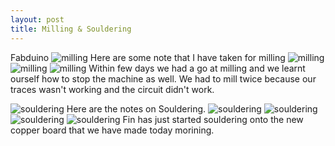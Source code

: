 ```yaml
---
layout: post
title: Milling & Souldering
---
```


Fabduino
![milling]({{site.baseurl}}/images/mill.jpg)
Here are some note that I have taken for milling
![milling]({{site.baseurl}}/images/mill1.jpg)
![milling]({{site.baseurl}}/images/mill2.jpg)
![milling]({{site.baseurl}}/images/mill3.jpg)
Within few days we had a go at milling and we learnt ourself how to stop the machine as well. We had to mill twice because our traces wasn't working and the circuit didn't work.

![souldering]({{site.baseurl}}/images/soulder.jpg)
Here are the notes on Souldering. 
![souldering]({{site.baseurl}}/images/soulder1.jpg)
![souldering]({{site.baseurl}}/images/soulder2.jpg)
![souldering]({{site.baseurl}}/images/soulder3.jpg)
![souldering]({{site.baseurl}}/images/soulder4.jpg)
Fin has just started souldering onto the new copper board that we have made today morining.

